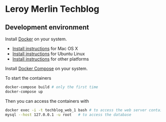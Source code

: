 # Leroy Merlin Techblog

## Development environment

Install [Docker](https://www.docker.com/) on your system.

* [Install instructions](https://docs.docker.com/installation/mac/) for Mac OS X
* [Install instructions](https://docs.docker.com/installation/ubuntulinux/) for Ubuntu Linux
* [Install instructions](https://docs.docker.com/installation/) for other platforms

Install [Docker Compose](http://docs.docker.com/compose/) on your system.

To start the containers

```bash
docker-compose build # only the first time
docker-compose up
```

Then you can access the containers with

```bash
docker exec -i -t techblog_web_1 bash # to access the web server container
mysql --host 127.0.0.1 -u root   # to access the database
```
